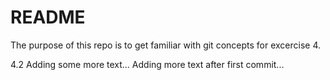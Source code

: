 # README

The purpose of this repo is to get familiar with git concepts for excercise 4.

4.2 Adding some more text...
    Adding more text after first commit...

